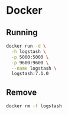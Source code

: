 # Docker

## Running

```sh
docker run -d \
  -h logstash \
  -p 5000:5000 \
  -p 9600:9600 \
  --name logstash \
  logstash:7.1.0
```

## Remove

```sh
docker rm -f logstash
```

